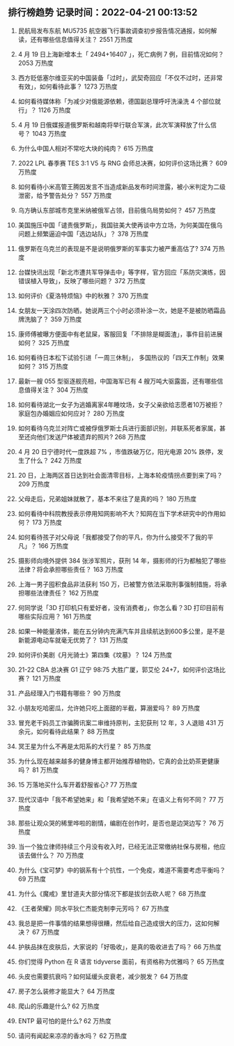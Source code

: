 
## 排行榜趋势 记录时间：2022-04-21 00:13:52
  
  1. 民航局发布东航 MU5735 航空器飞行事故调查初步报告情况通报，如何解读，还有哪些信息值得关注？ 2551 万热度
    
  2. 4 月 19 日上海新增本土「 2494+16407 」，死亡病例 7 例，目前情况如何？ 2053 万热度
    
  3. 西方贬低塞尔维亚买的中国装备「过时」，武契奇回应「不仅不过时，还非常有效」，如何看待此事？ 1273 万热度
    
  4. 如何看待媒体称「为减少对俄能源依赖，德国副总理呼吁洗澡洗 4 个部位就行」？ 1126 万热度
    
  5. 4 月 19 日俄媒报道俄罗斯和越南将举行联合军演，此次军演释放了什么信号？ 1043 万热度
    
  6. 为什么中国人相对不常吃大块的纯肉？ 615 万热度
    
  7. 2022 LPL 春季赛 TES 3:1 V5 与 RNG 会师总决赛，如何评价这场比赛？ 609 万热度
    
  8. 如何看待小米高管王腾因发言不当造成新品发布时间泄露，被小米判定为二级泄密，给予警告处分？ 557 万热度
    
  9. 乌方确认东部城市克里米纳被俄军占领，目前俄乌局势如何？ 457 万热度
    
  10. 美国施压中国「谴责俄罗斯」，我国驻美大使再谈中方立场，为何美国在俄乌问题上频繁逼迫中国「选边站队」？ 378 万热度
    
  11. 俄罗斯在乌克兰的表现是不是说明俄罗斯的军事实力被严重高估了? 374 万热度
    
  12. 台媒快讯出现「新北市遭共军导弹击中」等字样，官方回应「系防灾演练，因错误植入导致」，反映了哪些问题？ 372 万热度
    
  13. 如何评价《夏洛特烦恼》中的秋雅？ 370 万热度
    
  14. 女朋友一天涂四次防晒，她说两三个小时必须补涂一次，她是不是被防晒霜品牌洗脑了？ 359 万热度
    
  15. 康师傅被曝方便面中有老鼠屎，客服回复「不排除是糊面渣」，事件目前进展如何？ 325 万热度
    
  16. 如何看待日本松下试验引进「一周三休制」， 多国热议的「四天工作制」效果如何？ 315 万热度
    
  17. 最新一艘 055 型驱逐舰亮相，中国海军已有 4 艘万吨大驱露面，还有哪些信息值得关注？ 304 万热度
    
  18. 如何看待湖北一女子为逃婚离家4年睡坟场，女子父亲欲给志愿者10万被拒？家庭包办婚姻应如何应对？ 280 万热度
    
  19. 如何看待乌克兰对阵亡或被俘俄罗斯士兵进行面部识别，并联系死者家属，甚至还向他们发送尸体被遗弃的照片? 268 万热度
    
  20. 4 月 20 日宁德时代一度跌超 7% ，市值跌破万亿，阳光电源 20% 跌停，发生了什么？ 242 万热度
    
  21. 20 日，上海两区首日达到社会面清零目标，上海本轮疫情拐点要到来了吗？ 209 万热度
    
  22. 父母走后，兄弟姐妹就散了，基本不来往了是真的吗？ 180 万热度
    
  23. 如何看待中科院教授表示停用知网影响不大？知网在当下学术研究中的作用如何？ 173 万热度
    
  24. 如何看待孩子对父母说「我都接受了你的平凡，你为什么接受不了我的平凡」？ 166 万热度
    
  25. 摄影师向境外提供 384 张涉军照片，获刑 14 年，摄影师的行为都触犯了哪些法律？将会承担哪些责任？ 163 万热度
    
  26. 上海一男子囤积食品非法获利 150 万，已被警方依法采取刑事强制措施，将承担哪些法律责任？ 162 万热度
    
  27. 何同学说「3D 打印机只有爱好者，没有消费者」，你怎么看？3D 打印目前有哪些实际应用？ 161 万热度
    
  28. 如果一种能量液体，能在五分钟内充满汽车并且续航达到600多公里，是不是新能源电动车就毫无优势了？ 131 万热度
    
  29. 如何评价美剧《月光骑士》第四集《坟墓》？ 124 万热度
    
  30. 21-22 CBA 总决赛 G1 辽宁 98:75 大胜广厦，郭艾伦 24+7，如何评价这场比赛？ 121 万热度
    
  31. 产品经理入门书籍有哪些？ 90 万热度
    
  32. 小朋友吃哈密瓜，允许她只吃上面甜的半截，算溺爱吗？ 89 万热度
    
  33. 冒充老干妈员工诈骗腾讯案二审维持原判，主犯获刑 12 年，3 人退赔 431 万余元，如何看待此结果？ 88 万热度
    
  34. 冥王星为什么不再是太阳系的大行星？ 85 万热度
    
  35. 为什么现在越来越多的健身博主都开始推荐植物奶，它真的会比奶茶更健康吗？ 81 万热度
    
  36. 15 万落地买什么车开着舒服省心? 77 万热度
    
  37. 现代汉语中「我不希望她来」和「我希望她不来」在语义上有何不同？ 77 万热度
    
  38. 那些让观众哭的稀里哗啦的剧情，编剧在创作时，是否也是边哭边写？ 76 万热度
    
  39. 当一个独立律师持续三个月没有收入时，已经无法正常缴纳社保与房租，他应该去做什么？ 70 万热度
    
  40. 为什么《宝可梦》中的钢系有十个抗性，一个免疫，难道不需要考虑平衡吗？ 69 万热度
    
  41. 为什么《魔戒》里甘道夫大部分情况下都是拔剑去砍人呢？ 68 万热度
    
  42. 《王者荣耀》同水平狄仁杰能克制李元芳吗？ 67 万热度
    
  43. 我总是把一件事情的结果想得很糟，然后给自己造成很大的压力，这如何解决？ 67 万热度
    
  44. 护肤品抹在皮肤后，大家说的「好吸收」，是真的吸收进去了吗？ 66 万热度
    
  45. 你们觉得 Python 在 R 语言 tidyverse 面前，有资格称为优雅吗？ 65 万热度
    
  46. 头皮也需要抗衰吗？如何延缓头皮衰老，减少脱发？ 64 万热度
    
  47. 房子怎么装修才能显大？ 64 万热度
    
  48. 爬山的乐趣是什么? 62 万热度
    
  49. ENTP 最可怕的是什么? 62 万热度
    
  50. 请问有闻起来凉凉的香水吗？ 62 万热度
    
